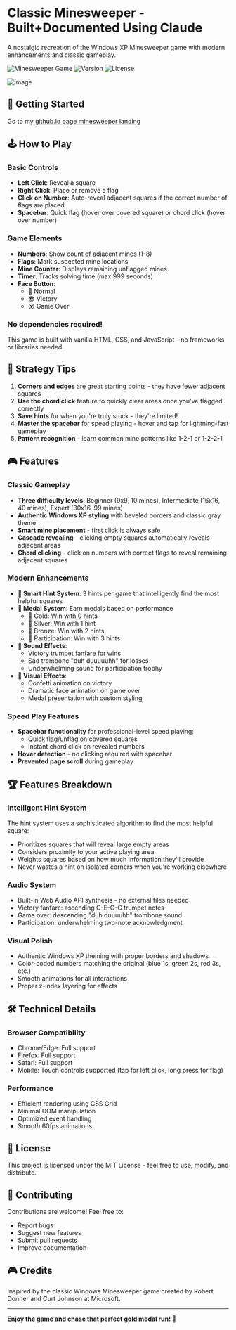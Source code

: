 # Classic Minesweeper - Built+Documented Using Claude

A nostalgic recreation of the Windows XP Minesweeper game with modern enhancements and classic gameplay.

![Minesweeper Game](https://img.shields.io/badge/Game-Minesweeper-blue)
![Version](https://img.shields.io/badge/Version-1.0-green)
![License](https://img.shields.io/badge/License-MIT-yellow)

![image](https://github.com/user-attachments/assets/4ebe47f4-115a-4098-89c5-801b8eca9345)

## 🚀 Getting Started

Go to my [github.io page minesweeper landing](https://ebuxheli.github.io/minesweeper/minesweeper.html) 

## 🕹️ How to Play

### Basic Controls
- **Left Click**: Reveal a square
- **Right Click**: Place or remove a flag
- **Click on Number**: Auto-reveal adjacent squares if the correct number of flags are placed
- **Spacebar**: Quick flag (hover over covered square) or chord click (hover over number)

### Game Elements
- **Numbers**: Show count of adjacent mines (1-8)
- **Flags**: Mark suspected mine locations
- **Mine Counter**: Displays remaining unflagged mines
- **Timer**: Tracks solving time (max 999 seconds)
- **Face Button**: 
  - 🙂 Normal
  - 😎 Victory
  - 😵 Game Over

### No dependencies required!
This game is built with vanilla HTML, CSS, and JavaScript - no frameworks or libraries needed.


## 🎯 Strategy Tips

1. **Corners and edges** are great starting points - they have fewer adjacent squares
2. **Use the chord click** feature to quickly clear areas once you've flagged correctly
3. **Save hints** for when you're truly stuck - they're limited!
4. **Master the spacebar** for speed playing - hover and tap for lightning-fast gameplay
5. **Pattern recognition** - learn common mine patterns like 1-2-1 or 1-2-2-1

## 🎮 Features

### Classic Gameplay
- **Three difficulty levels**: Beginner (9x9, 10 mines), Intermediate (16x16, 40 mines), Expert (30x16, 99 mines)
- **Authentic Windows XP styling** with beveled borders and classic gray theme
- **Smart mine placement** - first click is always safe
- **Cascade revealing** - clicking empty squares automatically reveals adjacent areas
- **Chord clicking** - click on numbers with correct flags to reveal remaining adjacent squares

### Modern Enhancements
- **🎯 Smart Hint System**: 3 hints per game that intelligently find the most helpful squares
- **🏅 Medal System**: Earn medals based on performance
  - 🥇 Gold: Win with 0 hints
  - 🥈 Silver: Win with 1 hint  
  - 🥉 Bronze: Win with 2 hints
  - 🙂 Participation: Win with 3 hints
- **🎵 Sound Effects**:
  - Victory trumpet fanfare for wins
  - Sad trombone "duh duuuuuhh" for losses
  - Underwhelming sound for participation trophy
- **🎊 Visual Effects**:
  - Confetti animation on victory
  - Dramatic face animation on game over
  - Medal presentation with custom styling

### Speed Play Features
- **Spacebar functionality** for professional-level speed playing:
  - Quick flag/unflag on covered squares
  - Instant chord click on revealed numbers
- **Hover detection** - no clicking required with spacebar
- **Prevented page scroll** during gameplay

## 🏆 Features Breakdown

### Intelligent Hint System
The hint system uses a sophisticated algorithm to find the most helpful square:
- Prioritizes squares that will reveal large empty areas
- Considers proximity to your active playing area
- Weights squares based on how much information they'll provide
- Never wastes a hint on isolated corners when you're working elsewhere

### Audio System
- Built-in Web Audio API synthesis - no external files needed
- Victory fanfare: ascending C-E-G-C trumpet notes
- Game over: descending "duh duuuuhh" trombone sound
- Participation: underwhelming two-note acknowledgment

### Visual Polish
- Authentic Windows XP theming with proper borders and shadows
- Color-coded numbers matching the original (blue 1s, green 2s, red 3s, etc.)
- Smooth animations for all interactions
- Proper z-index layering for effects

## 🛠️ Technical Details

### Browser Compatibility
- Chrome/Edge: Full support
- Firefox: Full support
- Safari: Full support
- Mobile: Touch controls supported (tap for left click, long press for flag)

### Performance
- Efficient rendering using CSS Grid
- Minimal DOM manipulation
- Optimized event handling
- Smooth 60fps animations

## 📝 License

This project is licensed under the MIT License - feel free to use, modify, and distribute.

## 🤝 Contributing

Contributions are welcome! Feel free to:
- Report bugs
- Suggest new features
- Submit pull requests
- Improve documentation

## 🎮 Credits

Inspired by the classic Windows Minesweeper game created by Robert Donner and Curt Johnson at Microsoft.

---

**Enjoy the game and chase that perfect gold medal run! 🥇**
